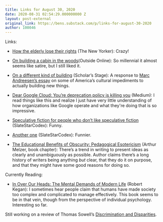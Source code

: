 ```yaml
---
title: Links for August 30, 2020
date: 2020-08-31 02:54:29.000000000 Z
layout: post-external
original_link: https://bens.substack.com/p/links-for-august-30-2020
author: 100046
---
```


Links:

- [How the elderly lose their rights](https://www.newyorker.com/magazine/2017/10/09/how-the-elderly-lose-their-rights) (The New Yorker): Crazy! 

- [On building a cabin in the woods](https://www.outsideonline.com/2415766/friends-diy-cabin-build-washington)(Outside Online): So millennial it almost seems like satire, but I still liked it.

- [On a different kind of building](https://scholars-stage.blogspot.com/2020/06/on-cultures-that-build.html) (Scholar’s Stage): A response to [Marc Andreesen’s essay](https://a16z.com/2020/04/18/its-time-to-build/) on some of America’s cultural impediments to actually building new things.

- [Dear Google Cloud: You’re deprecation policy is killing you](https://medium.com/@steve.yegge/dear-google-cloud-your-deprecation-policy-is-killing-you-ee7525dc05dc) (Medium): I read things like this and realize I just have very little understanding of how organizations like Google operate and what they're doing that is so impressive.

- [Speculative fiction for people who don’t like speculative fiction](https://slatestarcodex.com/2014/06/03/asches-to-asches/) (SlateStarCodex): Funny.

- [Another one](https://slatestarcodex.com/2018/10/30/sort-by-controversial/) (SlateStarCodex): Funnier.

- [The Educational Benefits of Obscurity: Pedagogical Esotericism](https://econjwatch.org/articles/the-educational-benefits-of-obscurity-pedagogical-esotericism) (Arthur Melzer, book chapter): There’s a trend in writing to present ideas as clearly and unambiguously as possible. Author claims there’s a long history of writers being anything _but_ clear, that they do it on purpose, and that they might have some good reasons for doing so.

Currently Reading:

- [In Over Our Heads: The Mental Demands of Modern Life](https://www.amazon.com/Over-Our-Heads-Mental-Demands/dp/0674445880) (Robert Kegan): I sometimes hear people claim that humans have made society too complex and complicated to manage effectively. This book seems to be in that vein, though from the perspective of individual psychology. Interesting so far.

Still working on a review of Thomas Sowell’s [Discrimination and Disparities](https://www.amazon.com/Discrimination-Disparities-Thomas-Sowell/dp/154164560X).

